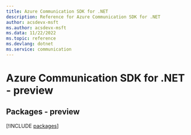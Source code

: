 ```yaml
---
title: Azure Communication SDK for .NET
description: Reference for Azure Communication SDK for .NET
author: acsdevx-msft
ms.author: acsdevx-msft
ms.data: 11/22/2022
ms.topic: reference
ms.devlang: dotnet
ms.service: communication
---
```

# Azure Communication SDK for .NET - preview
## Packages - preview
[!INCLUDE [packages](communication-index.md)]